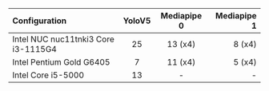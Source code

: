 | Configuration      | YoloV5 | Mediapipe 0 | Mediapipe 1 |
| :---        |    :----:   |    :----:   |         ---: |
| Intel NUC nuc11tnki3 Core i3-1115G4      | 25       | 13 (x4)       | 8 (x4)      |
| Intel Pentium Gold G6405      | 7       | 11 (x4)       | 5 (x4)      |
| Intel Core i5-5000      | 13       | -       | -       |
